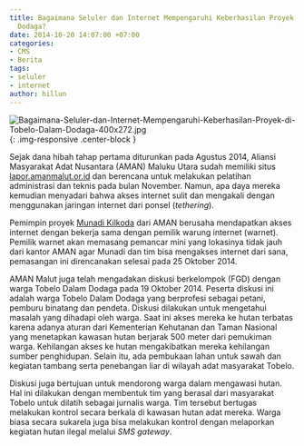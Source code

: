 ```yaml
---
title: Bagaimana Seluler dan Internet Mempengaruhi Keberhasilan Proyek di Tobelo Dalam
  Dodaga?
date: 2014-10-20 14:07:00 +07:00
categories:
- CMS
- Berita
tags:
- seluler
- internet
author: hillun
---
```


![Bagaimana-Seluler-dan-Internet-Mempengaruhi-Keberhasilan-Proyek-di-Tobelo-Dalam-Dodaga-400x272.jpg](/uploads/Bagaimana-Seluler-dan-Internet-Mempengaruhi-Keberhasilan-Proyek-di-Tobelo-Dalam-Dodaga-400x272.jpg){: .img-responsive .center-block }

Sejak dana hibah tahap pertama diturunkan pada Agustus 2014, Aliansi Masyarakat Adat Nusantara (AMAN) Maluku Utara sudah memiliki situs [lapor.amanmalut.or.id](http://lapor.amanmalut.or.id/) dan berencana untuk melakukan pelatihan administrasi dan teknis pada bulan November. Namun, apa daya mereka kemudian menyadari bahwa akses internet sulit dan mengakali dengan menggunakan jaringan internet dari ponsel (*tethering*).

Pemimpin proyek [Munadi Kilkoda](http://ciptamedia.org/munadi-kilkoda/) dari AMAN berusaha mendapatkan akses internet dengan bekerja sama dengan pemilik warung internet (warnet). Pemilik warnet akan memasang pemancar mini yang lokasinya tidak jauh dari kantor AMAN agar Munadi dan tim bisa mengakses internet dari sana, pemasangan ini direncanakan selesai pada 25 Oktober 2014.

AMAN Malut juga telah mengadakan diskusi berkelompok (FGD) dengan warga Tobelo Dalam Dodaga pada 19 Oktober 2014. Peserta diskusi ini adalah warga Tobelo Dalam Dodaga yang berprofesi sebagai petani, pemburu binatang dan pendeta. Diskusi dilakukan untuk mengetahui masalah yang dihadapi oleh warga. Saat ini akses mereka ke hutan terbatas karena adanya aturan dari Kementerian Kehutanan dan Taman Nasional yang menetapkan kawasan hutan berjarak 500 meter dari pemukiman warga. Kehilangan akses ke hutan mengakibatkan mereka kehilangan sumber penghidupan. Selain itu, ada pembukaan lahan untuk sawah dan kegiatan tambang serta penebangan liar di wilayah adat masyarakat Tobelo.

Diskusi juga bertujuan untuk mendorong warga dalam mengawasi hutan. Hal ini dilakukan dengan membentuk tim yang berasal dari masyarakat Tobelo untuk dilatih sebagai jurnalis warga. Tim tersebut bertugas melakukan kontrol secara berkala di kawasan hutan adat mereka. Warga biasa secara sukarela juga bisa melakukan kontrol dengan melaporkan kegiatan hutan ilegal melalui *SMS gateway*.